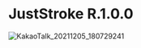 # JustStroke R.1.0.0
![KakaoTalk_20211205_180729241](https://user-images.githubusercontent.com/20256618/151799928-6fb8440c-37e9-4619-b5f3-0dd05e859583.jpg)
